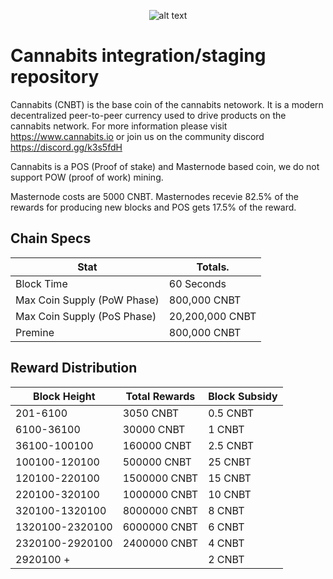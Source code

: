 <span style="display:block;text-align:center">![alt text](https://cannabits.io/images/cannabits_icon_tran_small.png)</span>

Cannabits integration/staging repository
=====================================

Cannabits (CNBT) is the base coin of the cannabits netowork. It is a modern decentralized peer-to-peer currency used to drive products on the cannabits network. For more information please visit https://www.cannabits.io or join us on the community discord https://discord.gg/k3s5fdH

Cannabits is a POS (Proof of stake) and Masternode based coin, we do not support POW (proof of work) mining. 

Masternode costs are 5000 CNBT. Masternodes recevie 82.5% of the rewards for producing new blocks and POS gets 17.5% of the reward.

## Chain Specs

| **Stat**                    | **Totals**.     |
|-----------------------------|-----------------|
| Block Time                  | 60 Seconds      |
| Max Coin Supply (PoW Phase) | 800,000 CNBT    |
| Max Coin Supply (PoS Phase) | 20,200,000 CNBT |
| Premine                     | 800,000 CNBT    |

## Reward Distribution

| **Block Height** | **Total Rewards** | **Block Subsidy** |
|------------------|-------------------|-------------------|
| 201-6100         | 3050 CNBT         | 0.5 CNBT          |
| 6100-36100       | 30000 CNBT        | 1 CNBT            |    
| 36100-100100     | 160000 CNBT       | 2.5 CNBT          |
| 100100-120100    | 500000 CNBT       | 25 CNBT           |  
| 120100-220100    | 1500000 CNBT      | 15 CNBT           |
| 220100-320100    | 1000000 CNBT      | 10 CNBT           |
| 320100-1320100   | 8000000 CNBT      | 8 CNBT            |
| 1320100-2320100  | 6000000 CNBT      | 6 CNBT            |	
| 2320100-2920100  | 2400000 CNBT      | 4 CNBT            |
| 2920100 +        |                   | 2 CNBT            |	 
